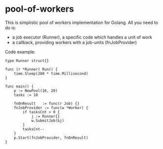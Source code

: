 # pool-of-workers

This is simplistic pool of workers implementation for Golang.
All you need to do is:
 * a job executor (Runner), a specific code which handles a unit of work
 * a callback, providing workers with a job-units (fnJobProvider)

Code example:

    type Runner struct{}
    
    func (r *Runner) Run() {
        time.Sleep(200 * time.Millisecond)
    }
    
    func main() {
        p := NewPool(10, 20)
        tasks := 10
    
        fnOnResult   := func(r Job) {}
        fnJobProvider := func(w *Worker) {
            if tasksCnt > 0 {
                j := Runner{}
                w.SubmitJob(&j)
            }
            tasksCnt--
        }
        p.Start(fnJobProvider, fnOnResult)
    }
